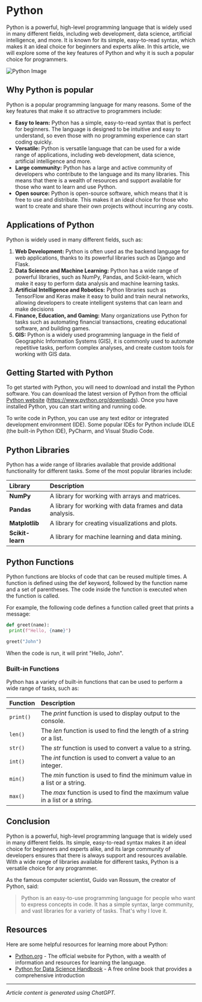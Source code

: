 # Python

Python is a powerful, high-level programming language that is widely used in many different fields, including web development, data science, artificial intelligence, and more. It is known for its simple, easy-to-read syntax, which makes it an ideal choice for beginners and experts alike. In this article, we will explore some of the key features of Python and why it is such a popular choice for programmers.  

![Python Image](https://www.python.org/static/img/python-logo@2x.png)  

## Why Python is popular  

Python is a popular programming language for many reasons. Some of the key features that make it so attractive to programmers include:  

- **Easy to learn:** Python has a simple, easy-to-read syntax that is perfect for beginners. The
language is designed to be intuitive and easy to understand, so even those with no programming experience can start coding quickly.  
- **Versatile:** Python is versatile language that can be used for a wide range of applications, including web development, data science, artificial intelligence and more.  
- **Large community:** Python has a large and active community of developers who contribute to the language and its many libraries. This means that there is a wealth of resources and support available for those who want to learn and use Python.  
- **Open source:** Python is open-source software, which means that it is free to use and distribute. This makes it an ideal choice for those who want to create and share their own projects without incurring any costs.  

## Applications of Python  

Python is widely used in many different fields, such as:  
  
1. **Web Development:** Python is often used as the backend language for web applications, thanks to its powerful libraries such as Django and Flask.  
2. **Data Science and Machine Learning:** Python has a wide range of powerful libraries, such as NumPy, Pandas, and Scikit-learn, which make it easy to perform data analysis and machine learning tasks.  
3. **Artificial Intelligence and Robotics:** Python libraries such as TensorFlow and Keras make it
easy to build and train neural networks, allowing developers to create intelligent systems that can learn and make decisions  
4. **Finance, Education, and Gaming:** Many organizations use Python for tasks such as
automating financial transactions, creating educational software, and building games.  
5. **GIS:** Python is a widely used programming language in the field of Geographic Information
Systems (GIS), it is commonly used to automate repetitive tasks, perform complex analyses,
and create custom tools for working with GIS data.  

## Getting Started with Python  

To get started with Python, you will need to download and install the Python software. You can
download the latest version of Python from the official [Python website](https://www.python.org/downloads) (https://www.python.org/downloads). Once you have installed Python, you can start writing and running code.  

To write code in Python, you can use any text editor or integrated development environment (IDE).
Some popular IDEs for Python include IDLE (the built-in Python IDE), PyCharm, and Visual Studio
Code.  

## Python Libraries   

Python has a wide range of libraries available that provide additional functionality for different
tasks. Some of the most popular libraries include:  

| **Library**      | Description                                               | 
| :----------------| :---------------------------------------------------------|
| **NumPy**        | A library for working with arrays and matrices.           |
| **Pandas**       | A library for working with data frames and data analysis. |
| **Matplotlib**   | A library for creating visualizations and plots.          |
| **Scikit-learn** | A library for machine learning and data mining.           |

## Python Functions  

Python functions are blocks of code that can be reused multiple times. A function is defined using
the def keyword, followed by the function name and a set of parentheses. The code inside the
function is executed when the function is called.  

For example, the following code defines a function called greet that prints a message:  

```py
def greet(name):
 print(f"Hello, {name}")

greet("John")
```  

When the code is run, it will print "Hello, John".

### Built-in Functions  

Python has a variety of built-in functions that can be used to perform a wide range of tasks, such as:  

| **Function**   | Description                                                                 | 
| :--------------| :---------------------------------------------------------------------------|
| `print()`      | The *print* function is used to display output to the console.              |
| `len()`        | The *len* function is used to find the length of a string or a list.        |
| `str()`        | The *str* function is used to convert a value to a string.                  |
| `int()`        | The *int* function is used to convert a value to an integer.                |
| `min()`        | The *min* function is used to find the minimum value in a list or a string. |
| `max()`        | The *max* function is used to find the maximum value in a list or a string. |

## Conclusion  

Python is a powerful, high-level programming language that is widely used in many different fields. Its simple, easy-to-read syntax makes it an ideal choice for beginners and experts alike, and its large community of developers ensures that there is always support and resources available. With a wide range of libraries available for different tasks, Python is a versatile choice for any programmer.  

As the famous computer scientist, Guido van Rossum, the creator of Python, said:  

> Python is an easy-to-use programming language for people who want to express concepts in
> code. It has a simple syntax, large community, and vast libraries for a variety of tasks. That's
> why I love it.

## Resources  

Here are some helpful resources for learning more about Python:  
- [Python.org](https://wwww.python.org) - The official website for Python, with a wealth of information and resources for learning the language.  
- [Python for Data Science Handbook](https://jakevdp.github.io/PythonDataScienceHandbook) - A free online book that provides a comprehensive introduction  

***  

*Article content is generated using ChatGPT.*